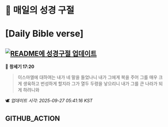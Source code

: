 # 🙏 매일의 성경 구절
# [Daily Bible verse]
## [![README에 성경구절 업데이트](https://github.com/DONGSUKA/first_test/actions/workflows/update-readme-bible.yml/badge.svg)](https://github.com/DONGSUKA/first_test/actions/workflows/update-readme-bible.yml)
<!-- START_BIBLE_VERSE -->
📖 **창세기 17:20**
> 이스마엘에 대하여는 내가 네 말을 들었나니 내가 그에게 복을 주어 그를 매우 크게 생육하고 번성하게 할지라 그가 열두 두령을 낳으리니 내가 그를 큰 나라가 되게 하려니와

🕊️ _업데이트 시각: 2025-09-27 05:41:16 KST_
  <!-- END_BIBLE_VERSE -->
## GITHUB_ACTION
